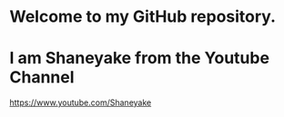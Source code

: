 # Welcome to my GitHub repository.
# I am Shaneyake from the Youtube Channel
https://www.youtube.com/Shaneyake
